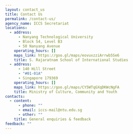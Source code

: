 ```yaml
---
layout: contact_us
title: Contact Us
permalink: /contact-us/
agency_name: ICCS Secretariat
locations:
  - address:
      - Nanyang Technological University
      - Block S4, Level B3
      - 50 Nanyang Avenue
    operating_hours: []
    maps_link: https://goo.gl/maps/eovuxzziArrwb5Se6
    title: S. Rajaratnam School of International Studies
  - address:
      - 140 Hill Street
      - "#01-01A"
      - Singapore 179369
    operating_hours: []
    maps_link: https://goo.gl/maps/CY5WTqGXqDKWcNgFA
    title: Ministry of Culture, Community and Youth
contacts:
  - content:
      - phone: ""
      - email: iccs-mail@ntu.edu.sg
      - other: ""
    title: General enquiries & feedback
feedback: ""
---
```

